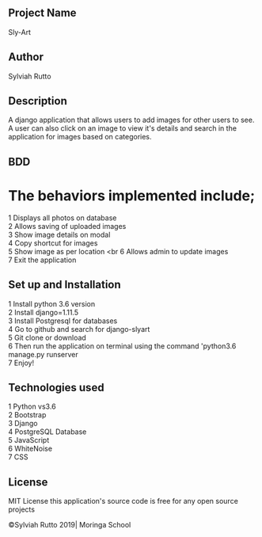 ## Project Name
Sly-Art

## Author
Sylviah Rutto


## Description
A django application that allows users to add images for other users to see. A user can also click on an image to view it's details and search in the application for images based on categories.

## BDD
  # The behaviors implemented include;
1 Displays all photos on database <br>
2 Allows saving of uploaded images<br>
3 Show image details on modal	 <br>
4 Copy shortcut for images<br>
5 Show image as per location	<br
6 Allows admin to update images<br>
7 Exit the application


## Set up and Installation

1 Install python 3.6 version<br>
2 Install django=1.11.5<br>
3 Install Postgresql for databases<br>
4 Go to github and search for django-slyart<br>
5 Git clone or download<br>
6 Then run the application on terminal using  the command 'python3.6 manage.py runserver<br>
7 Enjoy!

## Technologies used
1 Python vs3.6<br>
2 Bootstrap<br>
3 Django<br>
4 PostgreSQL Database<br>
5 JavaScript<br>
6 WhiteNoise<br>
7 CSS

## License 
MIT License this application's source code is free for any open source projects

©Sylviah Rutto 2019| Moringa School


